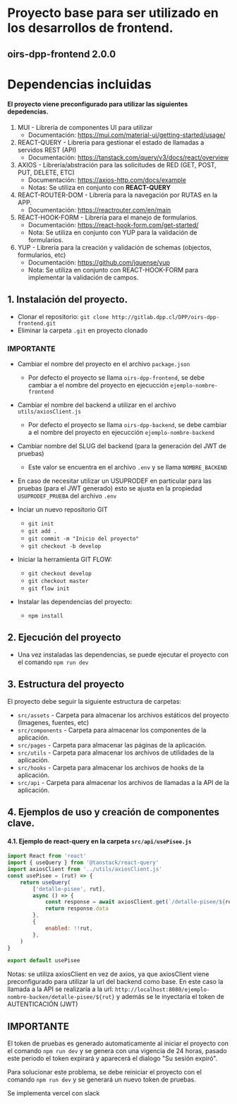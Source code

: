 # Proyecto base para ser utilizado en los desarrollos de frontend.

## oirs-dpp-frontend 2.0.0

# Dependencias incluidas

#### El proyecto viene preconfigurado para utilizar las siguientes depedencias.

1. MUI - Libreria de componentes UI para utilizar
    - Documentación: https://mui.com/material-ui/getting-started/usage/
2. REACT-QUERY - Libreria para gestionar el estado de llamadas a servidos REST (API)
    - Documentación: https://tanstack.com/query/v3/docs/react/overview
3. AXIOS - Librería/abstración para las solicitudes de RED (GET, POST, PUT, DELETE, ETC)
    - Documentación: https://axios-http.com/docs/example
    - Notas: Se utiliza en conjunto con **REACT-QUERY**
4. REACT-ROUTER-DOM - Librería para la navegación por RUTAS en la APP.
    - Documentación: https://reactrouter.com/en/main
5. REACT-HOOK-FORM - Librería para el manejo de formularios.
    - Documentación: https://react-hook-form.com/get-started/
    - Nota: Se utiliza en conjunto con YUP para la validación de formularios.
6. YUP - Librería para la creación y validación de schemas (objectos, formularios, etc)
    - Documentación: https://github.com/jquense/yup
    - Nota: Se utiliza en conjunto con REACT-HOOK-FORM para implementar la validación de campos.

## 1. Instalación del proyecto.

-   Clonar el repositorio: `git clone http://gitlab.dpp.cl/DPP/oirs-dpp-frontend.git`
-   Eliminar la carpeta `.git` en proyecto clonado

### IMPORTANTE

-   Cambiar el nombre del proyecto en el archivo `package.json`
    -   Por defecto el proyecto se llama `oirs-dpp-frontend`, se debe cambiar a el nombre del proyecto en ejecucción `ejemplo-nombre-frontend`
-   Cambiar el nombre del backend a utilizar en el archivo `utils/axiosClient.js`
    -   Por defecto el proyecto se llama `oirs-dpp-backend`, se debe cambiar a el nombre del proyecto en ejecucción `ejemplo-nombre-backend`
-   Cambiar nombre del SLUG del backend (para la generación del JWT de pruebas)
    -   Este valor se encuentra en el archivo `.env` y se llama `NOMBRE_BACKEND`
-   En caso de necesitar utilizar un USUPRODEF en particular para las pruebas (para el JWT generado) esto se ajusta en la propiedad `USUPRODEF_PRUEBA` del archivo `.env`

-   Inciar un nuevo repositorio GIT
    -   `git init`
    -   `git add .`
    -   `git commit -m "Inicio del proyecto"`
    -   `git checkout -b develop`
-   Iniciar la herramienta GIT FLOW:
    -   `git checkout develop`
    -   `git checkout master`
    -   `git flow init`
-   Instalar las dependencias del proyecto:
    -   `npm install`

## 2. Ejecución del proyecto

-   Una vez instaladas las dependencias, se puede ejecutar el proyecto con el comando `npm run dev`

## 3. Estructura del proyecto

El proyecto debe seguir la siguiente estructura de carpetas:

-   `src/assets` - Carpeta para almacenar los archivos estáticos del proyecto (Imagenes, fuentes, etc)
-   `src/components` - Carpeta para almacenar los componentes de la aplicación.
-   `src/pages` - Carpeta para almacenar las páginas de la aplicación.
-   `src/utils` - Carpeta para almacenar los archivos de utilidades de la aplicación.
-   `src/hooks` - Carpeta para almacenar los archivos de hooks de la aplicación.
-   `src/api` - Carpeta para almacenar los archivos de llamadas a la API de la aplicación.

## 4. Ejemplos de uso y creación de componentes clave.

#### 4.1. Ejemplo de react-query en la carpeta `src/api/usePisee.js`

```javascript
import React from 'react'
import { useQuery } from '@tanstack/react-query'
import axiosClient from '../utils/axiosClient.js'
const usePisee = (rut) => {
	return useQuery(
		['detalle-pisee', rut],
		async () => {
			const response = await axiosClient.get(`/detalle-pisee/${rut}`)
			return response.data
		},
		{
			enabled: !!rut,
		},
	)
}

export default usePisee
```

Notas: se utiliza axiosClient en vez de axios, ya que axiosClient viene preconfigurado para utilizar la url del backend como base.
En este caso la llamada a la API se realizaría a la url: `http://localhost:8080/ejemplo-nombre-backen/detalle-pisee/${rut}` y además se le inyectaría el token de AUTENTICACIÓN (JWT)

## IMPORTANTE

El token de pruebas es generado automaticamente al iniciar el proyecto con el comando `npm run dev` y se genera con una vigencia de 24 horas, pasado este periodo el token expirará y aparecerá el dialogo "Su sesión expiró".

Para solucionar este problema, se debe reiniciar el proyecto con el comando `npm run dev` y se generará un nuevo token de pruebas.

Se implementa vercel con slack
